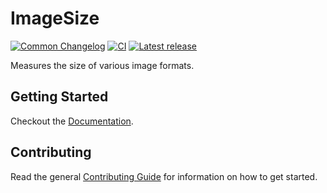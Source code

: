 # ImageSize

[![Common Changelog](https://common-changelog.org/badge.svg)](https://common-changelog.org)
[![CI](https://github.com/athena-framework/athena/actions/workflows/ci.yml/badge.svg?branch=master&event=schedule)](https://github.com/athena-framework/athena/actions/workflows/ci.yml)
[![Latest release](https://img.shields.io/github/release/athena-framework/image-size.svg)](https://github.com/athena-framework/image-size/releases)

Measures the size of various image formats.

## Getting Started

Checkout the [Documentation](https://athenaframework.org/ImageSize).

## Contributing

Read the general [Contributing Guide](./CONTRIBUTING.md) for information on how to get started.
